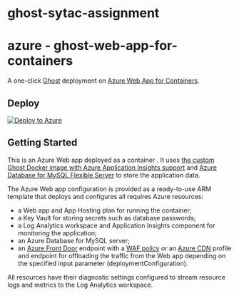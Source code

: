 # ghost-sytac-assignment

# azure - ghost-web-app-for-containers

A one-click [Ghost](https://ghost.org/) deployment on [Azure Web App for Containers](https://azure.microsoft.com/en-us/services/app-service/containers/).

## Deploy

[![Deploy to Azure](https://aka.ms/deploytoazurebutton)](https://portal.azure.com/#create/Microsoft.Template/uri/https%3A%2F%2Fraw.githubusercontent.com%2FBabug01%2Fghost-sytac-assignment%2Fmain%2Fghost.json)

## Getting Started

This is an Azure Web app deployed as a container . It uses [the custom Ghost Docker image with Azure Application Insights support](https://github.com/Babug01/ghost-sytac-assignment/tree/main/ghostapp) and [Azure Database for MySQL Flexible Server](https://learn.microsoft.com/en-us/azure/mysql/flexible-server/overview) to store the application data.

The Azure Web app configuration is provided as a ready-to-use ARM template that deploys and configures all requires Azure resources:

- a Web app and App Hosting plan for running the container;
- a Key Vault for storing secrets such as database passwords;
- a Log Analytics workspace and Application Insights component for monitoring the application;
- an Azure Database for MySQL server;
- an [Azure Front Door](https://docs.microsoft.com/en-us/azure/frontdoor/) endpoint with a [WAF policy](https://docs.microsoft.com/en-us/azure/web-application-firewall/afds/afds-overview) _or_ an [Azure CDN](https://docs.microsoft.com/en-us/azure/cdn/) profile and endpoint for offloading the traffic from the Web app depending on the specified input parameter (deploymentConfiguration).

All resources have their diagnostic settings configured to stream resource logs and metrics to the Log Analytics workspace.
